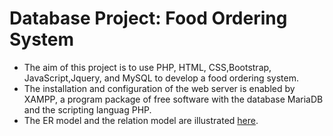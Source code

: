 # Database Project: Food Ordering System
* The aim of this project is to use PHP, HTML, CSS,Bootstrap, JavaScript,Jquery, and MySQL to develop a food ordering system.
* The installation and configuration of the web server is enabled by XAMPP, a program package of free software with the database MariaDB and the scripting languag PHP.
* The ER model and the relation model are illustrated [here](model.pdf).